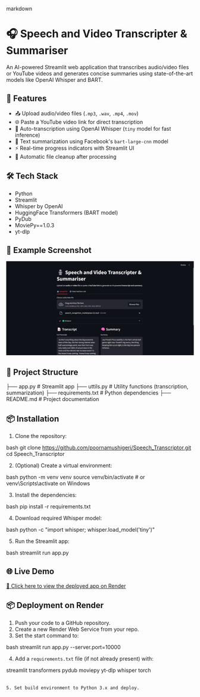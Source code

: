 markdown
# 🎧 Speech and Video Transcripter & Summariser

An AI-powered Streamlit web application that transcribes audio/video files or YouTube videos and generates concise summaries using state-of-the-art models like OpenAI Whisper and BART.

## 🚀 Features

- 📤 Upload audio/video files (`.mp3`, `.wav`, `.mp4`, `.mov`)
- 🌐 Paste a YouTube video link for direct transcription
- 📝 Auto-transcription using OpenAI Whisper (`tiny` model for fast inference)
- 🧠 Text summarization using Facebook's `bart-large-cnn` model
- ⚡ Real-time progress indicators with Streamlit UI
- 🧹 Automatic file cleanup after processing

## 🛠 Tech Stack

- Python
- Streamlit
- Whisper by OpenAI
- HuggingFace Transformers (BART model)
- PyDub
- MoviePy==1.0.3
- yt-dlp


## 📸 Example Screenshot

![App Screenshot](app_screenshot.jpg)

## 📁 Project Structure


├── app.py                 # Streamlit app
├── uttils.py              # Utility functions (transcription, summarization)
├── requirements.txt       # Python dependencies
├── README.md              # Project documentation


## 📦 Installation

1. Clone the repository:

bash
git clone https://github.com/poornamushigeri/Speech_Transcriptor.git
cd Speech_Transcriptor


2. (Optional) Create a virtual environment:

bash
python -m venv venv
source venv/bin/activate  # or venv\Scripts\activate on Windows


3. Install the dependencies:

bash
pip install -r requirements.txt


4. Download required Whisper model:

bash
python -c "import whisper; whisper.load_model('tiny')"


5. Run the Streamlit app:

bash
streamlit run app.py


## 🌐 Live Demo

[🔗 Click here to view the deployed app on Render](https://your-render-app-url.onrender.com)

## 📦 Deployment on Render

1. Push your code to a GitHub repository.
2. Create a new Render Web Service from your repo.
3. Set the start command to:

bash
streamlit run app.py --server.port=10000


4. Add a `requirements.txt` file (if not already present) with:


streamlit
transformers
pydub
moviepy
yt-dlp
whisper
torch
```

5. Set build environment to Python 3.x and deploy.